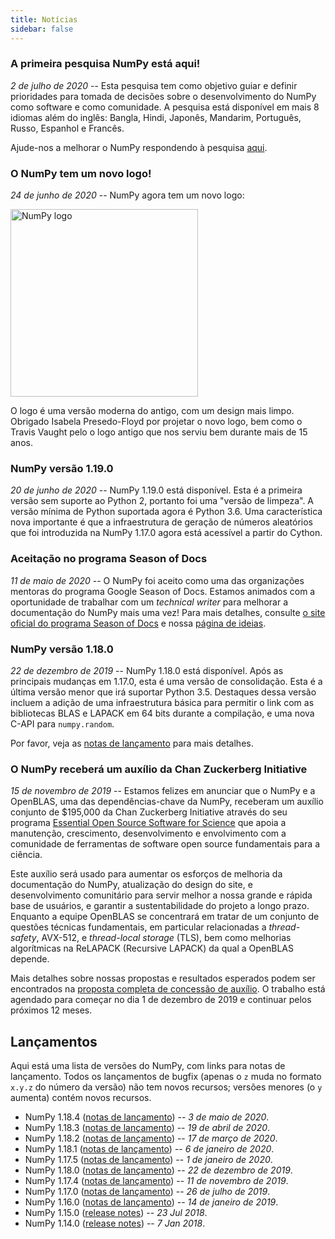 ```yaml
---
title: Notícias
sidebar: false
---
```



### A primeira pesquisa NumPy está aqui!

_2 de julho de 2020_ -- Esta pesquisa tem como objetivo guiar e definir prioridades para tomada de decisões sobre o desenvolvimento do NumPy como software e como comunidade. A pesquisa está disponível em mais 8 idiomas além do inglês: Bangla, Hindi, Japonês, Mandarim, Português, Russo, Espanhol e Francês.

Ajude-nos a melhorar o NumPy respondendo à pesquisa [aqui](https://umdsurvey.umd.edu/jfe/form/SV_8bJrXjbhXf7saAl).


### O NumPy tem um novo logo!

_24 de junho de 2020_ -- NumPy agora tem um novo logo:

<img src="/images/logos/numpy_logo.svg" alt="NumPy logo" title="The new NumPy logo" width=300>

O logo é uma versão moderna do antigo, com um design mais limpo. Obrigado Isabela Presedo-Floyd por projetar o novo logo, bem como o Travis Vaught pelo o logo antigo que nos serviu bem durante mais de 15 anos.


### NumPy versão 1.19.0

_20 de junho de 2020_ -- NumPy 1.19.0 está disponível. Esta é a primeira versão sem suporte ao Python 2, portanto foi uma "versão de limpeza". A versão mínima de Python suportada agora é Python 3.6. Uma característica nova importante é que a infraestrutura de geração de números aleatórios que foi introduzida na NumPy 1.17.0 agora está acessível a partir do Cython.


### Aceitação no programa Season of Docs

_11 de maio de 2020_ -- O NumPy foi aceito como uma das organizações mentoras do programa Google Season of Docs. Estamos animados com a oportunidade de trabalhar com um *technical writer* para melhorar a documentação do NumPy mais uma vez! Para mais detalhes, consulte [o site oficial do programa Season of Docs](https://developers.google.com/season-of-docs/) e nossa [página de ideias](https://github.com/numpy/numpy/wiki/Google-Season-of-Docs-2020-Project-Ideas).


### NumPy versão 1.18.0

_22 de dezembro de 2019_ -- NumPy 1.18.0 está disponível. Após as principais mudanças em 1.17.0, esta é uma versão de consolidação. Esta é a última versão menor que irá suportar Python 3.5. Destaques dessa versão incluem a adição de uma infraestrutura básica para permitir o link com as bibliotecas BLAS e LAPACK em 64 bits durante a compilação, e uma nova C-API para `numpy.random`.

Por favor, veja as [notas de lançamento](https://github.com/numpy/numpy/releases/tag/v1.18.0) para mais detalhes.


### O NumPy receberá um auxílio da Chan Zuckerberg Initiative

_15 de novembro de 2019_ -- Estamos felizes em anunciar que o NumPy e a OpenBLAS, uma das dependências-chave da NumPy, receberam um auxílio conjunto de $195,000 da Chan Zuckerberg Initiative através do seu programa [Essential Open Source Software for Science](https://chanzuckerberg.com/eoss/) que apoia a manutenção, crescimento, desenvolvimento e envolvimento com a comunidade de ferramentas de software open source fundamentais para a ciência.

Este auxílio será usado para aumentar os esforços de melhoria da documentação do NumPy, atualização do design do site, e desenvolvimento comunitário para servir melhor a nossa grande e rápida base de usuários, e garantir a sustentabilidade do projeto a longo prazo. Enquanto a equipe OpenBLAS se concentrará em tratar de um conjunto de questões técnicas fundamentais, em particular relacionadas a *thread-safety*, AVX-512, e *thread-local storage* (TLS), bem como melhorias algorítmicas na ReLAPACK (Recursive LAPACK) da qual a OpenBLAS depende.

Mais detalhes sobre nossas propostas e resultados esperados podem ser encontrados na [proposta completa de concessão de auxílio](https://figshare.com/articles/Proposal_NumPy_OpenBLAS_for_Chan_Zuckerberg_Initiative_EOSS_2019_round_1/10302167). O trabalho está agendado para começar no dia 1 de dezembro de 2019 e continuar pelos próximos 12 meses.


## Lançamentos

Aqui está uma lista de versões do NumPy, com links para notas de lançamento. Todos os lançamentos de bugfix (apenas o `z` muda no formato `x.y.z` do número da versão) não tem novos recursos; versões menores (o `y` aumenta) contém novos recursos.

- NumPy 1.18.4 ([notas de lançamento](https://github.com/numpy/numpy/releases/tag/v1.18.4)) -- _3 de maio de 2020_.
- NumPy 1.18.3 ([notas de lançamento](https://github.com/numpy/numpy/releases/tag/v1.18.3)) -- _19 de abril de 2020_.
- NumPy 1.18.2 ([notas de lançamento](https://github.com/numpy/numpy/releases/tag/v1.18.2)) -- _17 de março de 2020_.
- NumPy 1.18.1 ([notas de lançamento](https://github.com/numpy/numpy/releases/tag/v1.18.1)) -- _6 de janeiro de 2020_.
- NumPy 1.17.5 ([notas de lançamento](https://github.com/numpy/numpy/releases/tag/v1.17.5)) -- _1 de janeiro de 2020_.
- NumPy 1.18.0 ([notas de lançamento](https://github.com/numpy/numpy/releases/tag/v1.18.0)) -- _22 de dezembro de 2019_.
- NumPy 1.17.4 ([notas de lançamento](https://github.com/numpy/numpy/releases/tag/v1.17.4)) -- _11 de novembro de 2019_.
- NumPy 1.17.0 ([notas de lançamento](https://github.com/numpy/numpy/releases/tag/v1.17.0)) -- _26 de julho de 2019_.
- NumPy 1.16.0 ([notas de lançamento](https://github.com/numpy/numpy/releases/tag/v1.16.0)) -- _14 de janeiro de 2019_.
- NumPy 1.15.0 ([release notes](https://github.com/numpy/numpy/releases/tag/v1.15.0)) -- _23 Jul 2018_.
- NumPy 1.14.0 ([release notes](https://github.com/numpy/numpy/releases/tag/v1.14.0)) -- _7 Jan 2018_.
